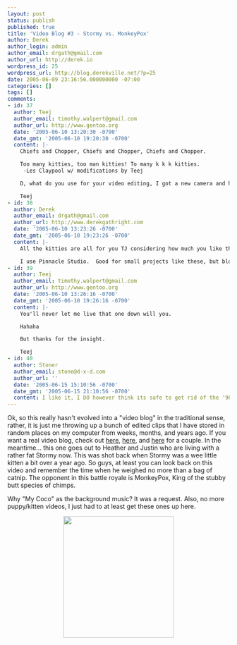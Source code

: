```yaml
---
layout: post
status: publish
published: true
title: 'Video Blog #3 - Stormy vs. MonkeyPox'
author: Derek
author_login: admin
author_email: drgath@gmail.com
author_url: http://derek.io
wordpress_id: 25
wordpress_url: http://blog.derekville.net/?p=25
date: 2005-06-09 23:16:56.000000000 -07:00
categories: []
tags: []
comments:
- id: 37
  author: Teej
  author_email: timothy.walpert@gmail.com
  author_url: http://www.gentoo.org
  date: '2005-06-10 13:20:30 -0700'
  date_gmt: '2005-06-10 19:20:30 -0700'
  content: |-
    Chiefs and Chopper, Chiefs and Chopper, Chiefs and Chopper.

    Too many kitties, too man kitties! To many k k k kitties.
     -Les Claypool w/ modifications by Teej

    D, what do you use for your video editing, I got a new camera and have a ton of clips I would like to compile into some videos. you've inspired me!

    Teej
- id: 38
  author: Derek
  author_email: drgath@gmail.com
  author_url: http://www.derekgathright.com
  date: '2005-06-10 13:23:26 -0700'
  date_gmt: '2005-06-10 19:23:26 -0700'
  content: |-
    All the kitties are all for you TJ considering how much you like them.

    I use Pinnacle Studio.  Good for small projects like these, but blows for large projects.  It's taken me over a year to get a Spring Break DVD finished because of how much the program crashes and out of sync audio.  Adobe Premiere might be a better choice for larger projects.
- id: 39
  author: Teej
  author_email: timothy.walpert@gmail.com
  author_url: http://www.gentoo.org
  date: '2005-06-10 13:26:16 -0700'
  date_gmt: '2005-06-10 19:26:16 -0700'
  content: |-
    You'll never let me live that one down will you.

    Hahaha

    But thanks for the insight.

    Teej
- id: 40
  author: Stoner
  author_email: stone@d-x-d.com
  author_url: ''
  date: '2005-06-15 15:10:56 -0700'
  date_gmt: '2005-06-15 21:10:56 -0700'
  content: I like it, I DO however think its safe to get rid of the '98 chiefs poster.
---
```

Ok, so this really hasn't evolved into a "video blog" in the traditional sense, rather, it is just me throwing up a bunch of edited clips that I have stored in random places on my computer from weeks, months, and years ago.  If you want a real video blog, check out <a href="http://stevegarfield.blogs.com/videoblog/">here</a>, <a href="http://philham.blogspot.com/">here</a>, and <a href="http://jordanmakesvideos.blogspot.com/2005/05/i-will-love-you-forever.html">here</a> for a couple.  In the meantime... this one goes out to Heather and Justin who are living with a rather fat Stormy now.  This was shot back when Stormy was a wee little kitten a bit over a year ago.  So guys, at least you can look back on this video and remember the time when he weighed no more than a bag of catnip.  The opponent in this battle royale is MonkeyPox, King of the stubby butt species of chimps.

Why "My Coco" as the background music?  It was a request.  Also, no more puppy/kitten videos, I just had to at least get these ones up here.

<div align="center">
<a href="/vlog/3/3_stormy_vs_monkeypox.wmv"><img src="/vlog/3/3_stormy_vs_monkeypox_thumb.jpg" height="276" width="250" /></a></div>
